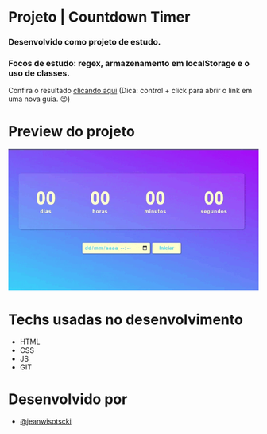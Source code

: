 # Projeto | Countdown Timer

### Desenvolvido como projeto de estudo.

### Focos de estudo: regex, armazenamento em localStorage e o uso de classes.

Confira o resultado [clicando aqui](https://jeanwisotscki.github.io/countdown/) (Dica: control + click para abrir o link em uma nova guia. 😉)

# Preview do projeto

![app](./src/assets/countdown.gif)

# Techs usadas no desenvolvimento

- HTML
- CSS
- JS
- GIT

# Desenvolvido por

- [@jeanwisotscki](https://github.com/jeanwisotscki/)

